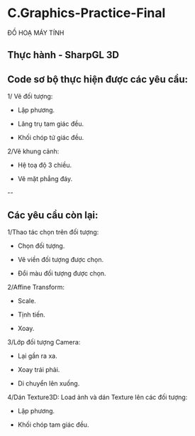 # C.Graphics-Practice-Final
ĐỒ HOẠ MÁY TÍNH 

Thực hành - SharpGL 3D
--
## Code sơ bộ thực hiện được các yêu cầu:

1/ Vẽ đối tượng:

- Lập phương.

- Lăng trụ tam giác đều.

- Khối chóp tứ giác đều.


2/Vẽ khung cảnh:

- Hệ toạ độ 3 chiều.

- Vẽ mặt phẳng đáy.

--
## Các yêu cầu còn lại:

1/Thao tác chọn trên đối tượng:

- Chọn đối tượng.

- Vẽ viền đối tượng được chọn.

- Đổi màu đối tượng được chọn.


2/Affine Transform:

- Scale.

- Tịnh tiến.

- Xoay.


3/Lớp đối tượng Camera:

- Lại gần ra xa.

- Xoay trái phải.

- Di chuyển lên xuống.


4/Dán Texture3D: Load ảnh và dán Texture lên các đối tượng:

- Lập phương.

- Khối chóp tam giác đều.
